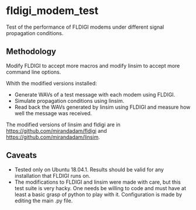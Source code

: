 # fldigi_modem_test
Test of the performance of FLDIGI modems under different signal propagation conditions.

## Methodology

Modify FLDIGI to accept more macros and modify linsim to accept more command line options.

Whith the modified versions installed:

* Generate WAVs of a test message with each modem using FLDIGI.
* Simulate propagation conditions using linsim.
* Read back the WAVs generated by linsim using FLDIGI and measure how well the message was received.

The modified versions of linsim and fldigi are in https://github.com/mirandadam/fldigi and https://github.com/mirandadam/linsim.

## Caveats

* Tested only on Ubuntu 18.04.1. Results should be valid for any installation that FLDIGI runs on.
* The modifications to FLDIGI and linsim were made with care, but this test suite is very hacky. One needs be willing to code and must have at least a basic grasp of python to play with it. Configuration is made by editing the main .py file.
